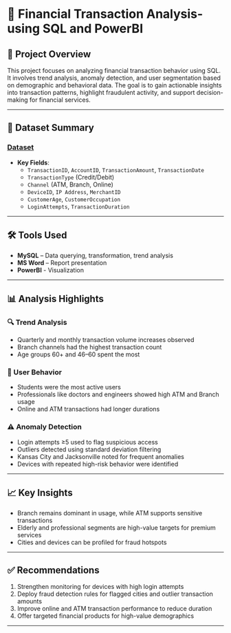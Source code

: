 # 📘 Financial Transaction Analysis-using SQL and PowerBI

## 🎯 Project Overview

This project focuses on analyzing financial transaction behavior using SQL. It involves trend analysis, anomaly detection, and user segmentation based on demographic and behavioral data. The goal is to gain actionable insights into transaction patterns, highlight fraudulent activity, and support decision-making for financial services.

---

## 📂 Dataset Summary

### [**Dataset**](https://www.kaggle.com/datasets/valakhorasani/bank-transaction-dataset-for-fraud-detection) 
- **Key Fields**:
  - `TransactionID`, `AccountID`, `TransactionAmount`, `TransactionDate`
  - `TransactionType` (Credit/Debit)
  - `Channel` (ATM, Branch, Online)
  - `DeviceID`, `IP Address`, `MerchantID`
  - `CustomerAge`, `CustomerOccupation`
  - `LoginAttempts`, `TransactionDuration`

---

## 🛠️ Tools Used

- **MySQL** – Data querying, transformation, trend analysis
- **MS Word** – Report presentation
- **PowerBI** - Visualization

---

## 📊 Analysis Highlights

### 🔍 Trend Analysis
- Quarterly and monthly transaction volume increases observed
- Branch channels had the highest transaction count
- Age groups 60+ and 46–60 spent the most

### 👤 User Behavior
- Students were the most active users
- Professionals like doctors and engineers showed high ATM and Branch usage
- Online and ATM transactions had longer durations

### ⚠️ Anomaly Detection
- Login attempts ≥5 used to flag suspicious access
- Outliers detected using standard deviation filtering
- Kansas City and Jacksonville noted for frequent anomalies
- Devices with repeated high-risk behavior were identified

---

## 📈 Key Insights

- Branch remains dominant in usage, while ATM supports sensitive transactions
- Elderly and professional segments are high-value targets for premium services
- Cities and devices can be profiled for fraud hotspots

---

## ✅ Recommendations

1. Strengthen monitoring for devices with high login attempts
2. Deploy fraud detection rules for flagged cities and outlier transaction amounts
3. Improve online and ATM transaction performance to reduce duration
4. Offer targeted financial products for high-value demographics

---


